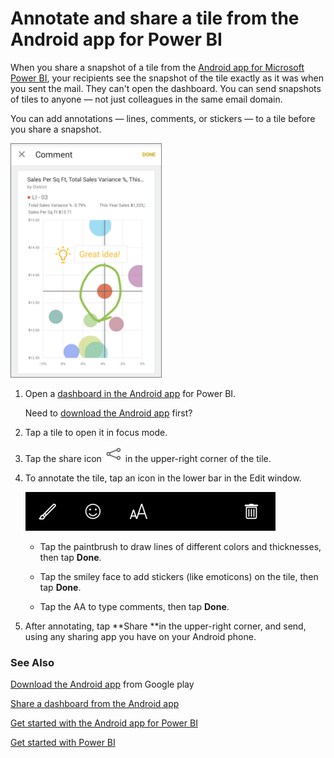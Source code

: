 ﻿<properties 
   pageTitle="Annotate and share a tile from the Android app for Power BI"
   description="Annotate and share a tile from the Android app for Power BI"
   services="powerbi" 
   documentationCenter="" 
   authors="pcw3187" 
   manager="mblythe" 
   editor=""
   tags=""/>
 
<tags
   ms.service="powerbi"
   ms.devlang="NA"
   ms.topic="article"
   ms.tgt_pltfrm="NA"
   ms.workload="powerbi"
   ms.date="10/14/2015"
   ms.author="v-pawrig"/>
# Annotate and share a tile from the Android app for Power BI

When you share a snapshot of a tile from the [Android app for Microsoft Power BI](https://support.powerbi.com/knowledgebase/articles/577773), your recipients see the snapshot of the tile exactly as it was when you sent the mail. They can't open the dashboard. You can send snapshots of tiles to anyone — not just colleagues in the same email domain.

You can add annotations — lines, comments, or stickers — to a tile before you share a snapshot.

![](media/powerbi-mobile-annotate-and-share-a-tile-from-the-android-app/PBI_Andr_AnnotatedSm.png)

1. Open a [dashboard in the Android app](https://support.powerbi.com/knowledgebase/articles/608316) for Power BI.

	Need to [download the Android app](http://go.microsoft.com/fwlink/?LinkID=544867) first?

2. Tap a tile to open it in focus mode.

3. Tap the share icon ![](media/powerbi-mobile-annotate-and-share-a-tile-from-the-android-app/PBI_Andr_ShareSnapIcon.png) in the upper-right corner of the tile.

4. To annotate the tile, tap an icon in the lower bar in the Edit window.

	![](media/powerbi-mobile-annotate-and-share-a-tile-from-the-android-app/PBI_Andr_AnnotateBar.png)

	-   Tap the paintbrush to draw lines of different colors and thicknesses, then tap **Done**.

	-   Tap the smiley face to add stickers (like emoticons) on the tile, then tap **Done**.

	-   Tap the AA to type comments, then tap **Done**.

5. After annotating, tap **Share **in the upper-right corner, and send, using any sharing app you have on your Android phone.

### See Also

[Download the Android app](http://go.microsoft.com/fwlink/?LinkID=544867) from Google play

[Share a dashboard from the Android app](https://support.powerbi.com/knowledgebase/articles/608337)

[Get started with the Android app for Power BI](https://support.powerbi.com/knowledgebase/articles/577773)

[Get started with Power BI](http://support.powerbi.com/knowledgebase/articles/430814)

